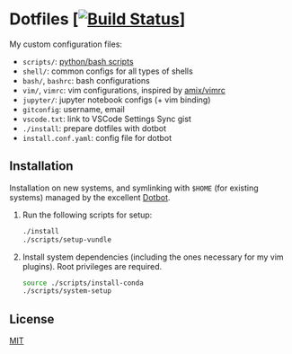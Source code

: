 # Dotfiles [[![Build Status](https://travis-ci.com/rajitbanerjee/dotfiles.svg?branch=master)](https://travis-ci.com/rajitbanerjee/dotfiles)]

My custom configuration files:

-   `scripts/`: [python/bash scripts][scripts]
-   `shell/`: common configs for all types of shells
-   `bash/`, `bashrc`: bash configurations
-   `vim/`, `vimrc`: vim configurations, inspired by [amix/vimrc][amix]
-   `jupyter/`: jupyter notebook configs (+ vim binding)
-   `gitconfig`: username, email
-   `vscode.txt`: link to VSCode Settings Sync gist
-   `./install`: prepare dotfiles with dotbot
-   `install.conf.yaml`: config file for dotbot

## Installation

Installation on new systems, and symlinking with `$HOME` (for existing systems) managed by the excellent [Dotbot][dotbot].

1. Run the following scripts for setup:

    ```bash
    ./install
    ./scripts/setup-vundle
    ```

2. Install system dependencies (including the ones necessary for my vim plugins). Root privileges are required.

    ```bash
    source ./scripts/install-conda
    ./scripts/system-setup
    ```

## License

[MIT][license]

[scripts]: https://github.com/rajitbanerjee/scripts
[amix]: https://github.com/amix/vimrc
[dotbot]: https://github.com/anishathalye/dotbot
[license]: LICENSE
